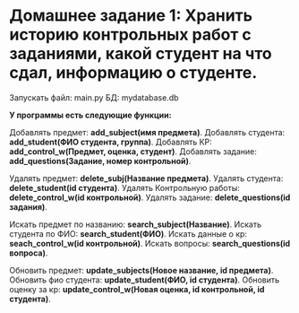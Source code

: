 Домашнее задание 1: Хранить историю контрольных работ с заданиями, какой студент на что сдал, информацию о студенте.
=====================================


Запускать файл: main.py
БД: mydatabase.db

**У программы есть следующие функции:**

Добавлять предмет: **add_subject(имя предмета)**.
Добавлять студента: **add_student(ФИО студента, группа)**.
Добавлять КР: **add_control_w(Предмет, оценка, студент)**.
Добавлять задание: **add_questions(Задание, номер контрольной)**.


Удалять предмет: **delete_subj(Название предмета)**.
Удалять студента: **delete_student(id студента)**.
Удалять Контрольную работы: **delete_control_w(id контрольной)**.
Удалять задание: **delete_questions(id задания)**.


Искать предмет по названию: **search_subject(Название)**.
Искать студента по ФИО: **search_student(ФИО)**.
Искать данные о кр: **seach_control_w(id контрольной)**.
Искать вопросы: **search_questions(id вопроса)**.


Обновить предмет: **update_subjects(Новое название, id предмета)**.
Обновить фио студента: **update_student(ФИО, id студента)**.
Обновить оценку за кр: **update_control_w(Новая оценка, id контрольной, id студента)**.
